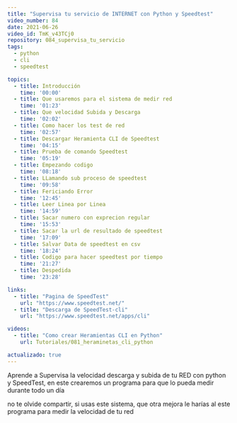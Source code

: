 ```yaml
---
title: "Supervisa tu servicio de INTERNET con Python y Speedtest"
video_number: 84
date: 2021-06-26
video_id: TmK_v43TCj0
repository: 084_supervisa_tu_servicio
tags:
  - python
  - cli
  - speedtest

topics:
  - title: Introducción
    time: '00:00'
  - title: Que usaremos para el sistema de medir red
    time: '01:23'
  - title: Que velocidad Subida y Descarga
    time: '02:02'
  - title: Como hacer los test de red
    time: '02:57'
  - title: Descargar Heramienta CLI de Speedtest
    time: '04:15'
  - title: Prueba de comando Speedtest
    time: '05:19'
  - title: Empezando codigo
    time: '08:18'
  - title: LLamando sub proceso de speedtest
    time: '09:58'
  - title: Fericiando Error
    time: '12:45'
  - title: Leer Linea por Linea
    time: '14:59'
  - title: Sacar numero con exprecion regular
    time: '15:53'
  - title: Sacar la url de resultado de speedtest
    time: '17:09'
  - title: Salvar Data de speedtest en csv
    time: '18:24'
  - title: Codigo para hacer speedtest por tiempo
    time: '21:27'
  - title: Despedida
    time: '23:28'

links:
  - title: "Pagina de SpeedTest"
    url: "https://www.speedtest.net/"
  - title: "Descarga de SpeedTest-cli"
    url: "https://www.speedtest.net/apps/cli"

videos:
  - title: "Como crear Heramientas CLI en Python"
    url: Tutoriales/081_heraminetas_cli_python

actualizado: true
---
```


Aprende a Supervisa la velocidad descarga y subida de tu RED con python y SpeedTest, en este crearemos un programa para que lo pueda medir durante todo un día

no te olvide compartir, si usas este sistema, que otra mejora le harías al este programa para medir la velocidad de tu red
